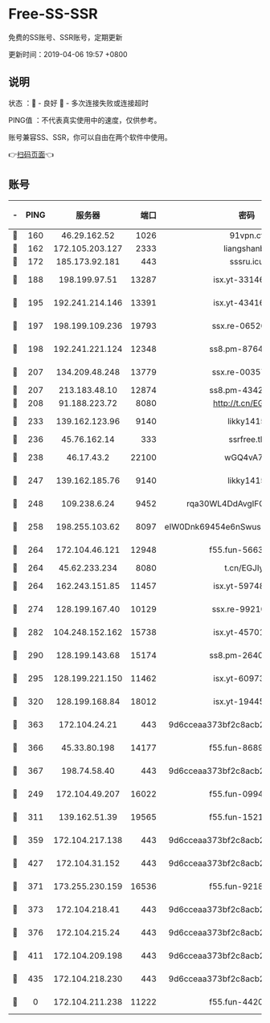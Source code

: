 # Free-SS-SSR

免费的SS账号、SSR账号，定期更新

更新时间：2019-04-06 19:57 +0800

## 说明

状态     ：🙂 - 良好 🙁 - 多次连接失败或连接超时

PING值   ：不代表真实使用中的速度，仅供参考。

账号兼容SS、SSR，你可以自由在两个软件中使用。

👉[扫码页面](https://liesauer.github.io/Free-SS-SSR/)👈

## 账号

|-|PING|服务器|端口|密码|加密方式|区域|
|:----:|:----:|:-----:|-----:|:----:|:----:|:----:|
|🙂|160|46.29.162.52|1026|91vpn.cf|rc4-md5|RU|
|🙂|162|172.105.203.127|2333|liangshanbo|chacha20|JP|
|🙂|172|185.173.92.181|443|sssru.icu|rc4-md5|RU|
|🙂|188|198.199.97.51|13287|isx.yt-33146558|aes-256-cfb|US|
|🙂|195|192.241.214.146|13391|isx.yt-43416690|aes-256-cfb|US|
|🙂|197|198.199.109.236|19793|ssx.re-06520908|aes-256-cfb|US|
|🙂|198|192.241.221.124|12348|ss8.pm-87649269|aes-256-cfb|US|
|🙂|207|134.209.48.248|13779|ssx.re-00357736|aes-256-cfb|US|
|🙂|207|213.183.48.10|12874|ss8.pm-43426008|rc4-md5|RU|
|🙂|208|91.188.223.72|8080|http://t.cn/EGJIyrl|rc4-md5|RU|
|🙂|233|139.162.123.96|9140|likky1415|aes-256-cfb|JP|
|🙂|236|45.76.162.14|333|ssrfree.tk|rc4|SG|
|🙂|238|46.17.43.2|22100|wGQ4vA7D|aes-256-gcm|RU|
|🙂|247|139.162.185.76|9140|likky1415|aes-256-cfb|DE|
|🙂|248|109.238.6.24|9452|rqa30WL4DdAvgIFG6Fs3znzTa|aes-256-cfb|FR|
|🙂|258|198.255.103.62|8097|eIW0Dnk69454e6nSwuspv9DmS201tQ0D|aes-256-cfb|US|
|🙂|264|172.104.46.121|12948|f55.fun-56631452|aes-256-cfb|SG|
|🙂|264|45.62.233.234|8080|t.cn/EGJIyrl|rc4-md5|CA|
|🙂|264|162.243.151.85|11457|isx.yt-59748664|aes-256-cfb|US|
|🙂|274|128.199.167.40|10129|ssx.re-99210483|aes-256-cfb|SG|
|🙂|282|104.248.152.162|15738|isx.yt-45701384|aes-256-cfb|SG|
|🙂|290|128.199.143.68|15174|ss8.pm-26403266|aes-256-cfb|SG|
|🙂|295|128.199.221.150|11462|isx.yt-60973464|aes-256-cfb|SG|
|🙂|320|128.199.168.84|18012|isx.yt-19445706|aes-256-cfb|SG|
|🙂|363|172.104.24.21|443|9d6cceaa373bf2c8acb22e60b6a58be6|aes-256-cfb|US|
|🙂|366|45.33.80.198|14177|f55.fun-86891578|aes-256-cfb|US|
|🙂|367|198.74.58.40|443|9d6cceaa373bf2c8acb22e60b6a58be6|aes-256-cfb|US|
|🙂|249|172.104.49.207|16022|f55.fun-09944277|aes-256-cfb|SG|
|🙂|311|139.162.51.39|19565|f55.fun-15213157|aes-256-cfb|SG|
|🙂|359|172.104.217.138|443|9d6cceaa373bf2c8acb22e60b6a58be6|aes-256-cfb|US|
|🙂|427|172.104.31.152|443|9d6cceaa373bf2c8acb22e60b6a58be6|aes-256-cfb|US|
|🙁|371|173.255.230.159|16536|f55.fun-92182814|aes-256-cfb|US|
|🙁|373|172.104.218.41|443|9d6cceaa373bf2c8acb22e60b6a58be6|aes-256-cfb|US|
|🙁|376|172.104.215.24|443|9d6cceaa373bf2c8acb22e60b6a58be6|aes-256-cfb|US|
|🙁|411|172.104.209.198|443|9d6cceaa373bf2c8acb22e60b6a58be6|aes-256-cfb|US|
|🙁|435|172.104.218.230|443|9d6cceaa373bf2c8acb22e60b6a58be6|aes-256-cfb|US|
|🙁|0|172.104.211.238|11222|f55.fun-44203317|aes-256-cfb|US|
